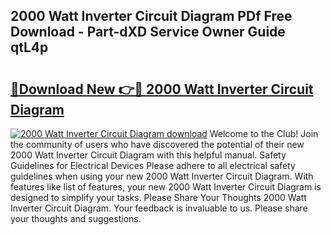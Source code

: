 ## 2000 Watt Inverter Circuit Diagram PDf Free Download - Part-dXD Service Owner Guide qtL4p

# <h2><a href="http://dfpizct.blite.top/?on=2000+Watt+Inverter+Circuit+Diagram">🔗Download New 👉🔴 2000 Watt Inverter Circuit Diagram</a></h2>

[![2000 Watt Inverter Circuit Diagram download](https://i.imgur.com/lujVjoI.png)](http://dfpizct.blite.top/?on=2000+Watt+Inverter+Circuit+Diagram)
Welcome to the Club! Join the community of users who have discovered the potential of their new 2000 Watt Inverter Circuit Diagram with this helpful manual. Safety Guidelines for Electrical Devices Please adhere to all electrical safety guidelines when using your new 2000 Watt Inverter Circuit Diagram. With features like list of features, your new 2000 Watt Inverter Circuit Diagram is designed to simplify your tasks. Please Share Your Thoughts 2000 Watt Inverter Circuit Diagram. Your feedback is invaluable to us. Please share your thoughts and suggestions.
